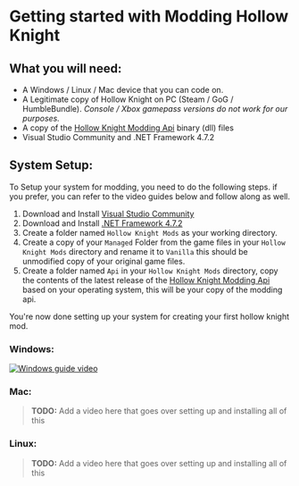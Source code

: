 # Getting started with Modding Hollow Knight  

## What you will need:  

 - A Windows / Linux / Mac device that you can code on.
 - A Legitimate copy of Hollow Knight on PC (Steam / GoG / HumbleBundle).
 *Console / Xbox gamepass versions do not work for our purposes.*
 - A copy of the [Hollow Knight Modding Api](https://github.com/hk-modding/api) binary (dll) files
 - Visual Studio Community and .NET Framework 4.7.2 

## System Setup:  

To Setup your system for modding, you need to do the following steps. if you prefer, you can refer to the video guides below and follow along as well.

 1. Download and Install [Visual Studio Community](https://visualstudio.microsoft.com/vs/community/) 
 2. Download and Install [.NET Framework 4.7.2](https://dotnet.microsoft.com/en-us/download/dotnet-framework/net472)
 3. Create a folder named `Hollow Knight Mods` as your working directory.
 4. Create a copy of your `Managed` Folder from the game files in your `Hollow Knight Mods` directory and rename it to `Vanilla` this should be unmodified copy of your original game files.
 5. Create a folder named `Api` in your `Hollow Knight Mods` directory, copy the contents of the latest release of the [Hollow Knight Modding Api](https://github.com/hk-modding/api/releases) based on your operating system, this will be your copy of the modding api.

You're now done setting up your system for creating your first hollow knight mod.

### Windows:  
[![Windows guide video](https://prashantmohta.github.io/ModdingDocs/Images/step1guidewin.jpg)](https://www.youtube.com/watch?v=qT9a0k0fqqM)

### Mac:  
> **TODO:** Add a video here that goes over setting up and installing all of this
### Linux:  
> **TODO:** Add a video here that goes over setting up and installing all of this
